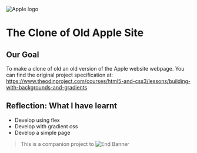 ![Apple logo](https://www.arabianbusiness.com/sites/default/files/styles/full_img/public/images/2017/01/17/apple-logo-rainbow.jpg)

# The Clone of Old Apple Site

## Our Goal

To make a clone of old an old version of the Apple website webpage.
You can find the original project specification at: https://www.theodinproject.com/courses/html5-and-css3/lessons/building-with-backgrounds-and-gradients

## Reflection: What I have learnt

- Develop using flex
- Develop with gradient css
- Develop a simple page

> This is a companion project to
> ![End Banner](https://miro.medium.com/max/3150/1*ymMI142YPuGSUCmZIs-EaA.png)
